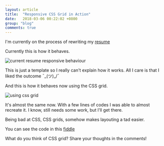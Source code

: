 ```yaml
---
layout: article
title:  "Responsive CSS Grid in Action"
date:   2018-03-06 00:22:02 +0800
group: "blog"
comments: true
---
```

I'm currently on the process of rewriting my [resume](https://resume.iamdevlinph.me/)

Currently this is how it behaves.

![current resume responsive behaviour](https://res.cloudinary.com/dfrhytey3/image/upload/v1520267465/css%20grid/current_resume_behaviour.gif)

This is just a template so I really can't explain how it works. All I care is that I liked the outcome ¯\_(ツ)_/¯

And this is how it behaves now using the CSS grid.

![using css grid](https://res.cloudinary.com/dfrhytey3/image/upload/v1520267466/css%20grid/resume_in_css_grid.gif)

It's almost the same now. With a few lines of codes I was able to almost recreate it. I know, still needs some work, but I'll get there.

Being bad at CSS, CSS grids, somehow makes layouting a tad easier.

You can see the code in this [fiddle](https://jsfiddle.net/iamdevlinph/zytofwuj/)

What do you think of CSS grid? Share your thoughts in the comments!
